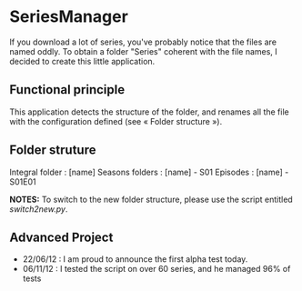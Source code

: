 # SeriesManager
If you download a lot of series, you've probably notice that the files are named oddly. To obtain a folder "Series" coherent with the file names, I decided to create this little application.

## Functional principle
This application detects the structure of the folder, and renames all the file with the configuration defined (see « Folder structure »).

## Folder struture
Integral folder : [name]
Seasons folders : [name] - S01
Episodes : [name] - S01E01

**NOTES:** To switch to the new folder structure, please use the script entitled *switch2new.py*.

## Advanced Project
- 22/06/12 : I am proud to announce the first alpha test today.
- 06/11/12 : I tested the script on over 60 series, and he managed 96% of tests
